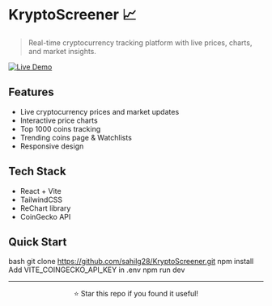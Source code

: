 # KryptoScreener 📈

> Real-time cryptocurrency tracking platform with live prices, charts, and market insights.

[![Live Demo](https://img.shields.io/badge/LIVE-DEMO-brightgreen)](https://kryptoscreener.vercel.app/)

## Features
- Live cryptocurrency prices and market updates
- Interactive price charts
- Top 1000 coins tracking
- Trending coins page & Watchlists
- Responsive design

## Tech Stack
- React + Vite
- TailwindCSS
- ReChart library
- CoinGecko API

## Quick Start

bash
git clone https://github.com/sahilg28/KryptoScreener.git
npm install
Add VITE_COINGECKO_API_KEY in .env
npm run dev


---
<p align="center">⭐ Star this repo if you found it useful!</p>
